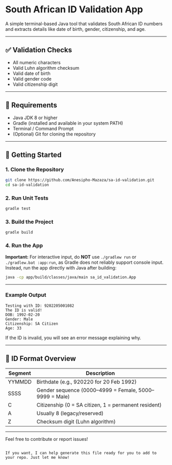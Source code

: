 # South African ID Validation App

A simple terminal-based Java tool that validates South African ID numbers and extracts details like date of birth, gender, citizenship, and age.

---

## ✅ Validation Checks

- All numeric characters  
- Valid Luhn algorithm checksum  
- Valid date of birth  
- Valid gender code  
- Valid citizenship digit  

---

## 🧰 Requirements

- Java JDK 8 or higher  
- Gradle (installed and available in your system PATH)  
- Terminal / Command Prompt  
- (Optional) Git for cloning the repository  

---

## 🚀 Getting Started

### 1. Clone the Repository
```bash
git clone https://github.com/Anesipho-Mazaza/sa-id-validation.git
cd sa-id-validation
````

### 2. Run Unit Tests

```bash
gradle test
```

### 3. Build the Project

```bash
gradle build
```

### 4. Run the App

**Important:** For interactive input, do **NOT** use `./gradlew run` or `./gradlew.bat :app:run`, as Gradle does not reliably support console input. Instead, run the app directly with Java after building:

```bash
java -cp app/build/classes/java/main sa_id_validation.App
```

---

### Example Output

```
Testing with ID: 9202205001082
The ID is valid!
DOB: 1992-02-20
Gender: Male
Citizenship: SA Citizen
Age: 33
```

If the ID is invalid, you will see an error message explaining why.

---

## 📖 ID Format Overview

| Segment | Description                                            |
| ------- | ------------------------------------------------------ |
| YYMMDD  | Birthdate (e.g., 920220 for 20 Feb 1992)               |
| SSSS    | Gender sequence (0000–4999 = Female, 5000–9999 = Male) |
| C       | Citizenship (0 = SA citizen, 1 = permanent resident)   |
| A       | Usually 8 (legacy/reserved)                            |
| Z       | Checksum digit (Luhn algorithm)                        |

---

Feel free to contribute or report issues!

```

If you want, I can help generate this file ready for you to add to your repo. Just let me know!
```
